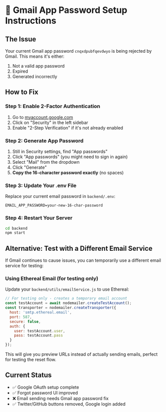 # 📧 Gmail App Password Setup Instructions

## The Issue
Your current Gmail app password `cnqxdpubfqevdwyo` is being rejected by Gmail. This means it's either:
1. Not a valid app password
2. Expired
3. Generated incorrectly

## How to Fix

### Step 1: Enable 2-Factor Authentication
1. Go to [myaccount.google.com](https://myaccount.google.com)
2. Click on "Security" in the left sidebar
3. Enable "2-Step Verification" if it's not already enabled

### Step 2: Generate App Password
1. Still in Security settings, find "App passwords"
2. Click "App passwords" (you might need to sign in again)
3. Select "Mail" from the dropdown
4. Click "Generate"
5. **Copy the 16-character password exactly** (no spaces)

### Step 3: Update Your .env File
Replace your current email password in `backend/.env`:

```env
EMAIL_APP_PASSWORD=your-new-16-char-password
```

### Step 4: Restart Your Server
```bash
cd backend
npm start
```

## Alternative: Test with a Different Email Service

If Gmail continues to cause issues, you can temporarily use a different email service for testing:

### Using Ethereal Email (for testing only)
Update your `backend/utils/emailService.js` to use Ethereal:

```javascript
// For testing only - creates a temporary email account
const testAccount = await nodemailer.createTestAccount();
const transporter = nodemailer.createTransporter({
  host: 'smtp.ethereal.email',
  port: 587,
  secure: false,
  auth: {
    user: testAccount.user,
    pass: testAccount.pass
  }
});
```

This will give you preview URLs instead of actually sending emails, perfect for testing the reset flow.

## Current Status
- ✅ Google OAuth setup complete
- ✅ Forgot password UI improved
- ❌ Email sending needs Gmail app password fix
- ✅ Twitter/GitHub buttons removed, Google login added
